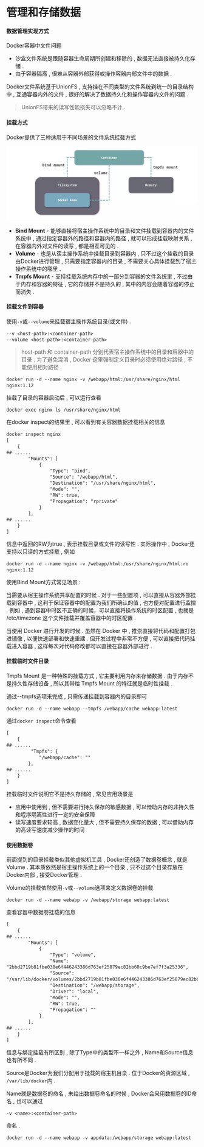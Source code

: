 # 管理和存储数据

#### 数据管理实现方式

Docker容器中文件问题

* 沙盒文件系统是跟随容器生命周期所创建和移除的 , 数据无法直接被持久化存储 . 
* 由于容器隔离 , 很难从容器外部获得或操作容器内部文件中的数据 . 

Docker文件系统基于UnionFS , 支持挂在不同类型的文件系统到统一的目录结构中 , 互通容器内外的文件 , 很好的解决了数据持久化和操作容器内文件的问题 .

> UnionFS带来的读写性能损失可以忽略不计 .

#### 挂载方式

Docker提供了三种适用于不同场景的文件系统挂载方式

![](/assets/wenjianxitongguazai.png)

* **Bind Mount** - 能够直接将宿主操作系统中的目录和文件挂载到容器内的文件系统中 , 通过指定容器外的路径和容器内的路径 , 就可以形成挂载映射关系 , 在容器内外对文件的读写 , 都是相互可见的 . 
* **Volume** - 也是从宿主操作系统中挂载目录到容器内 , 只不过这个挂载的目录由Docker进行管理 , 只需要指定容器内的目录 , 不需要关心具体挂载到了宿主操作系统中的哪里 .
* **Tmpfs Mount** - 支持挂载系统内存中的一部分到容器的文件系统里 , 不过由于内存和容器的特征 , 它的存储并不是持久的 , 其中的内容会随着容器的停止而消失 . 

#### 挂载文件到容器

使用`-v`或`--volume`来挂载宿主操作系统目录\(或文件\) .

```
--v <host-path>:<container-path>
--volume <host-path>:<container-path>
```

> host-path 和 container-path 分别代表宿主操作系统中的目录和容器中的目录 . 为了避免混淆 , Docker 这里强制定义目录时必须使用绝对路径 , 不能使用相对路径 .

```
docker run -d --name nginx -v /webapp/html:/usr/share/nginx/html nginx:1.12
```

挂载了目录的容器启动后 , 可以运行查看

```
docker exec nginx ls /usr/share/nginx/html
```

在docker inspect的结果里 , 可以看到有关容器数据挂载相关的信息

```
docker inspect nginx
[
    {
## ......
        "Mounts": [
            {
                "Type": "bind",
                "Source": "/webapp/html",
                "Destination": "/usr/share/nginx/html",
                "Mode": "",
                "RW": true,
                "Propagation": "rprivate"
            }
        ],
## ......
    }
]
```

信息中返回的RW为true , 表示挂载目录或文件的读写性 . 实际操作中 , Docker还支持以只读的方式挂载 , 例如

```
docker run -d --name nginx -v /webapp/html:/usr/share/nginx/html:ro nginx:1.12
```

使用Bind Mount方式常见场景 :

当需要从宿主操作系统共享配置的时候 . 对于一些配置项 , 可以直接从容器外部挂载到容器中 , 这利于保证容器中的配置为我们所确认的值 , 也方便对配置进行监控 . 例如 , 遇到容器中时区不正确的时候，可以直接将操作系统的时区配置 , 也就是 /etc/timezone 这个文件挂载并覆盖容器中的时区配置 .

当使用 Docker 进行开发的时候 . 虽然在 Docker 中 , 推崇直接将代码和配置打包进镜像 , 以便快速部署和快速重建 . 但开发过程中非常不方便 , 可以直接把代码挂载进入容器 , 这样每次对代码修改都可以直接在容器外部进行 .

#### 挂载临时文件目录

Tmpfs Mount 是一种特殊的挂载方式 , 它主要利用内存来存储数据 . 由于内存不是持久性存储设备 , 所以其带给 Tmpfs Mount 的特征就是临时性挂载 .

通过--tmpfs选项来完成 , 只需传递挂载到容器内的目录即可

```
docker run -d --name webapp --tmpfs /webapp/cache webapp:latest
```

通过`docker inspect`命令查看

```
[
    {
## ......
         "Tmpfs": {
            "/webapp/cache": ""
        },
## ......
    }
]
```

挂载临时文件说明它不是持久存储的 , 常见应用场景是

* 应用中使用到 , 但不需要进行持久保存的敏感数据 , 可以借助内存的非持久性和程序隔离性进行一定的安全保障
* 读写速度要求较高 , 数据变化量大 , 但不需要持久保存的数据 , 可以借助内存的高读写速度减少操作的时间

#### 使用数据卷

前面提到的目录挂载类似其他虚拟机工具 , Docker还创造了数据卷概念 , 就是Volume . 其本质依然是宿主操作系统上的一个目录 , 只不过这个目录存放在Docker内部 , 接受Docker管理 .

Volume的挂载依然使用`-v`或`--volume`选项来定义数据卷的挂载

```
docker run -d --name webapp -v /webapp/storage webapp:latest
```

查看容器中数据卷挂载的信息

```
[
    {
## ......
        "Mounts": [
            {
                "Type": "volume",
                "Name": "2bbd2719b81fbe030e6f446243386d763ef25879ec82bb60c9be7ef7f3a25336",
                "Source": "/var/lib/docker/volumes/2bbd2719b81fbe030e6f446243386d763ef25879ec82bb60c9be7ef7f3a25336/_data",
                "Destination": "/webapp/storage",
                "Driver": "local",
                "Mode": "",
                "RW": true,
                "Propagation": ""
            }
        ],
## ......
    }
]
```

信息与绑定挂载有所区别 , 除了Type中的类型不一样之外 , Name和Source信息也有所不同 .

Source是Docker为我们分配用于挂载的宿主机目录 . 位于Docker的资源区域 , `/var/lib/docker`内 .

Name就是数据卷的命名 , 未给出数据卷命名的时候 , Docker会采用数据卷的ID命名 , 也可以通过

```
-v <name>:<container-path>
```

命名 . 

```
docker run -d --name webapp -v appdata:/webapp/storage webapp:latest
```




